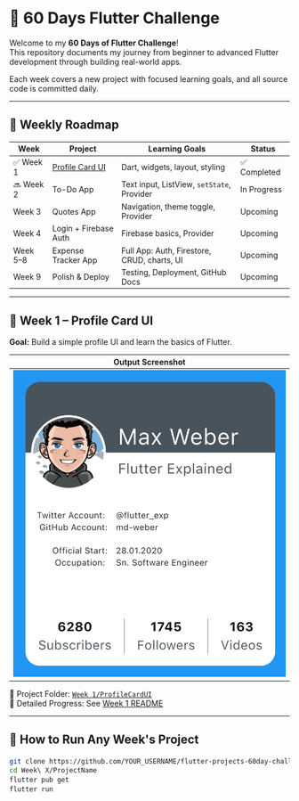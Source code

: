 # 🚀 60 Days Flutter Challenge

Welcome to my **60 Days of Flutter Challenge**!  
This repository documents my journey from beginner to advanced Flutter development through building real-world apps.

Each week covers a new project with focused learning goals, and all source code is committed daily.

---

## 📅 Weekly Roadmap

| Week | Project | Learning Goals | Status |
|------|---------|----------------|--------|
| ✅ Week 1 | [Profile Card UI](./Week%201/ProfileCardUI) | Dart, widgets, layout, styling | ✅ Completed |
| 🔜 Week 2 | To-Do App | Text input, ListView, `setState`, Provider | In Progress |
| Week 3 | Quotes App | Navigation, theme toggle, Provider | Upcoming |
| Week 4 | Login + Firebase Auth | Firebase basics, Provider | Upcoming |
| Week 5–8 | Expense Tracker App | Full App: Auth, Firestore, CRUD, charts, UI | Upcoming |
| Week 9 | Polish & Deploy | Testing, Deployment, GitHub Docs | Upcoming |

---

## 📌 Week 1 – Profile Card UI

**Goal:** Build a simple profile UI and learn the basics of Flutter.

| Output Screenshot |
|-------------------|
| ![Week 1 Output](./Week%201/ProfileCardUI/screenshots/output.png) |

📂 Project Folder: [`Week 1/ProfileCardUI`](./Week%201/ProfileCardUI)  
📖 Detailed Progress: See [Week 1 README](./Week%201/ProfileCardUI/README.md)

---

## 🧰 How to Run Any Week's Project

```bash
git clone https://github.com/YOUR_USERNAME/flutter-projects-60day-challenge.git
cd Week\ X/ProjectName
flutter pub get
flutter run
